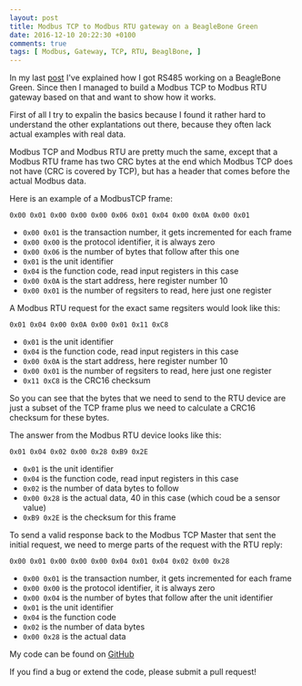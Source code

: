 ```yaml
---
layout: post
title: Modbus TCP to Modbus RTU gateway on a BeagleBone Green
date: 2016-12-10 20:22:30 +0100
comments: true
tags: [ Modbus, Gateway, TCP, RTU, BeaglBone, ]
---
```


In my last [post](/2016/rs485-on-a-beaglebonegreen-waveshare-cape.html) I've explained how I got RS485 working on a BeagleBone Green.
Since then I managed to build a Modbus TCP to Modbus RTU gateway based on that and want to show how it works.

<!--more-->

First of all I try to expalin the basics because I found it rather hard to understand the other explantations out there, because they often lack actual examples with real data.

Modbus TCP and Modbus RTU are pretty much the same, except that a Modbus RTU frame has two CRC bytes at the end which Modbus TCP does not have (CRC is covered by TCP), but has a header that comes before the actual Modbus data.

Here is an example of a ModbusTCP frame:

`0x00 0x01 0x00 0x00 0x00 0x06 0x01 0x04 0x00 0x0A 0x00 0x01`

- `0x00 0x01` is the transaction number, it gets incremented for each frame
- `0x00 0x00` is the protocol identifier, it is always zero
- `0x00 0x06` is the number of bytes that follow after this one
- `0x01` is the unit identifier
- `0x04` is the function code, read input registers in this case
- `0x00 0x0A` is the start address, here register number 10
- `0x00 0x01` is the number of regsiters to read, here just one register

A Modbus RTU request for the exact same regsiters would look like this:

`0x01 0x04 0x00 0x0A 0x00 0x01 0x11 0xC8`

- `0x01` is the unit identifier
- `0x04` is the function code, read input registers in this case
- `0x00 0x0A` is the start address, here register number 10
- `0x00 0x01` is the number of regsiters to read, here just one register
- `0x11 0xC8` is the CRC16 checksum

So you can see that the bytes that we need to send to the RTU device are just a subset of the TCP frame plus we need to calculate a CRC16 checksum for these bytes.

The answer from the Modbus RTU device looks like this:

`0x01 0x04 0x02 0x00 0x28 0xB9 0x2E`

- `0x01` is the unit identifier
- `0x04` is the function code, read input registers in this case
- `0x02` is the number of data bytes to follow
- `0x00 0x28` is the actual data, 40 in this case (which coud be a sensor value)
- `0xB9 0x2E` is the checksum for this frame

To send a valid response back to the Modbus TCP Master that sent the initial request, we need to merge parts of the request with the RTU reply:

`0x00 0x01 0x00 0x00 0x00 0x04 0x01 0x04 0x02 0x00 0x28`

- `0x00 0x01` is the transaction number, it gets incremented for each frame
- `0x00 0x00` is the protocol identifier, it is always zero
- `0x00 0x04` is the number of bytes that follow after the unit identifier
- `0x01` is the unit identifier
- `0x04` is the function code
- `0x02` is the number of data bytes
- `0x00 0x28` is the actual data

My code can be found on [GitHub](https://github.com/Bouni/ModBusGateway)

If you find a bug or extend the code, please submit a pull request!





